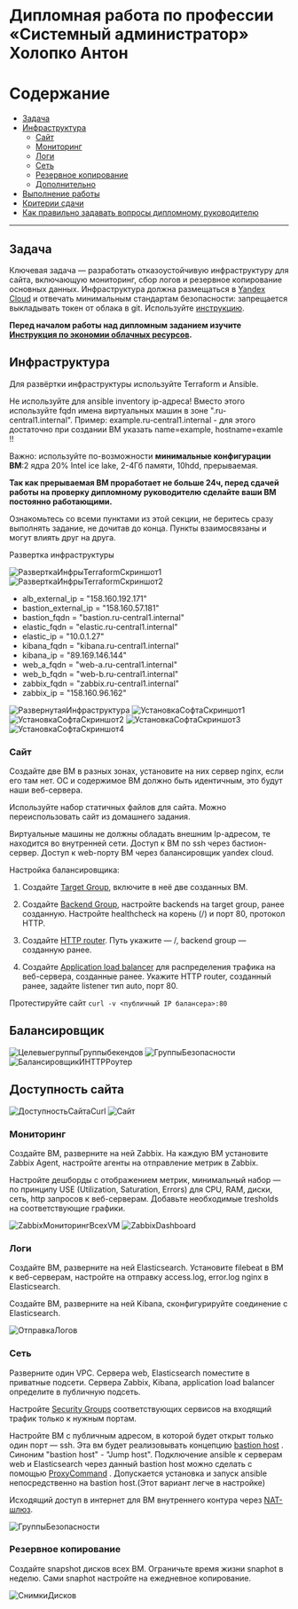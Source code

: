 
#  Дипломная работа по профессии «Системный администратор» Холопко Антон

Содержание
==========
* [Задача](#Задача)
* [Инфраструктура](#Инфраструктура)
    * [Сайт](#Сайт)
    * [Мониторинг](#Мониторинг)
    * [Логи](#Логи)
    * [Сеть](#Сеть)
    * [Резервное копирование](#Резервное-копирование)
    * [Дополнительно](#Дополнительно)
* [Выполнение работы](#Выполнение-работы)
* [Критерии сдачи](#Критерии-сдачи)
* [Как правильно задавать вопросы дипломному руководителю](#Как-правильно-задавать-вопросы-дипломному-руководителю) 

---------

## Задача
Ключевая задача — разработать отказоустойчивую инфраструктуру для сайта, включающую мониторинг, сбор логов и резервное копирование основных данных. Инфраструктура должна размещаться в [Yandex Cloud](https://cloud.yandex.com/) и отвечать минимальным стандартам безопасности: запрещается выкладывать токен от облака в git. Используйте [инструкцию](https://cloud.yandex.ru/docs/tutorials/infrastructure-management/terraform-quickstart#get-credentials).

**Перед началом работы над дипломным заданием изучите [Инструкция по экономии облачных ресурсов](https://github.com/netology-code/devops-materials/blob/master/cloudwork.MD).**

## Инфраструктура
Для развёртки инфраструктуры используйте Terraform и Ansible.  

Не используйте для ansible inventory ip-адреса! Вместо этого используйте fqdn имена виртуальных машин в зоне ".ru-central1.internal". Пример: example.ru-central1.internal  - для этого достаточно при создании ВМ указать name=example, hostname=examle !! 

Важно: используйте по-возможности **минимальные конфигурации ВМ**:2 ядра 20% Intel ice lake, 2-4Гб памяти, 10hdd, прерываемая. 

**Так как прерываемая ВМ проработает не больше 24ч, перед сдачей работы на проверку дипломному руководителю сделайте ваши ВМ постоянно работающими.**

Ознакомьтесь со всеми пунктами из этой секции, не беритесь сразу выполнять задание, не дочитав до конца. Пункты взаимосвязаны и могут влиять друг на друга.

Развертка инфраструктуры

![РазверткаИнфрыTerraformСкриншот1](https://github.com/Easyjetz/diplom-project/blob/main/screen/%D0%A0%D0%B0%D0%B7%D0%B2%D0%B5%D1%80%D1%82%D0%BA%D0%B0%D0%98%D0%BD%D1%84%D1%80%D1%8BTerraform%D0%A1%D0%BA%D1%80%D0%B8%D0%BD%D1%88%D0%BE%D1%821.png)
![РазверткаИнфрыTerraformСкриншот2](https://github.com/Easyjetz/diplom-project/blob/main/screen/%D0%A0%D0%B0%D0%B7%D0%B2%D0%B5%D1%80%D1%82%D0%BA%D0%B0%D0%98%D0%BD%D1%84%D1%80%D1%8BTerraform%D0%A1%D0%BA%D1%80%D0%B8%D0%BD%D1%88%D0%BE%D1%822.png)

- alb_external_ip = "158.160.192.171"
- bastion_external_ip = "158.160.57.181"
- bastion_fqdn = "bastion.ru-central1.internal"
- elastic_fqdn = "elastic.ru-central1.internal"
- elastic_ip = "10.0.1.27"
- kibana_fqdn = "kibana.ru-central1.internal"
- kibana_ip = "89.169.146.144"
- web_a_fqdn = "web-a.ru-central1.internal"
- web_b_fqdn = "web-b.ru-central1.internal"
- zabbix_fqdn = "zabbix.ru-central1.internal"
- zabbix_ip = "158.160.96.162"


![РазвернутаяИнфраструктура](https://github.com/Easyjetz/diplom-project/blob/main/screen/%D0%A0%D0%B0%D0%B7%D0%B2%D0%B5%D1%80%D0%BD%D1%83%D1%82%D0%B0%D1%8F%D0%98%D0%BD%D1%84%D1%80%D0%B0%D1%81%D1%82%D1%80%D1%83%D0%BA%D1%82%D1%83%D1%80%D0%B0.png)
![УстановкаСофтаСкриншот1](https://github.com/Easyjetz/diplom-project/blob/main/screen/%D0%A3%D1%81%D1%82%D0%B0%D0%BD%D0%BE%D0%B2%D0%BA%D0%B0%D0%A1%D0%BE%D1%84%D1%82%D0%B0%D0%A1%D0%BA%D1%80%D0%B8%D0%BD%D1%88%D0%BE%D1%821.png)
![УстановкаСофтаСкриншот2](https://github.com/Easyjetz/diplom-project/blob/main/screen/%D0%A3%D1%81%D1%82%D0%B0%D0%BD%D0%BE%D0%B2%D0%BA%D0%B0%D0%A1%D0%BE%D1%84%D1%82%D0%B0%D0%A1%D0%BA%D1%80%D0%B8%D0%BD%D1%88%D0%BE%D1%822.png)
![УстановкаСофтаСкриншот3](https://github.com/Easyjetz/diplom-project/blob/main/screen/%D0%A3%D1%81%D1%82%D0%B0%D0%BD%D0%BE%D0%B2%D0%BA%D0%B0%D0%A1%D0%BE%D1%84%D1%82%D0%B0%D0%A1%D0%BA%D1%80%D0%B8%D1%88%D0%BE%D1%823.png)
![УстановкаСофтаСкриншот4](https://github.com/Easyjetz/diplom-project/blob/main/screen/%D0%A3%D1%81%D1%82%D0%B0%D0%BD%D0%BE%D0%B2%D0%BA%D0%B0%D0%A1%D0%BE%D1%84%D1%82%D0%B0%D0%A1%D0%BA%D1%80%D0%B8%D0%BD%D1%88%D0%BE%D1%824.png)



### Сайт
Создайте две ВМ в разных зонах, установите на них сервер nginx, если его там нет. ОС и содержимое ВМ должно быть идентичным, это будут наши веб-сервера.

Используйте набор статичных файлов для сайта. Можно переиспользовать сайт из домашнего задания.

Виртуальные машины не должны обладать внешним Ip-адресом, те находится во внутренней сети. Доступ к ВМ по ssh через бастион-сервер. Доступ к web-порту ВМ через балансировщик yandex cloud.

Настройка балансировщика:

1. Создайте [Target Group](https://cloud.yandex.com/docs/application-load-balancer/concepts/target-group), включите в неё две созданных ВМ.

2. Создайте [Backend Group](https://cloud.yandex.com/docs/application-load-balancer/concepts/backend-group), настройте backends на target group, ранее созданную. Настройте healthcheck на корень (/) и порт 80, протокол HTTP.

3. Создайте [HTTP router](https://cloud.yandex.com/docs/application-load-balancer/concepts/http-router). Путь укажите — /, backend group — созданную ранее.

4. Создайте [Application load balancer](https://cloud.yandex.com/en/docs/application-load-balancer/) для распределения трафика на веб-сервера, созданные ранее. Укажите HTTP router, созданный ранее, задайте listener тип auto, порт 80.

Протестируйте сайт
`curl -v <публичный IP балансера>:80` 

## Балансировщик 

![ЦелевыегруппыГруппыбекендов](https://github.com/Easyjetz/diplom-project/blob/main/screen/%D0%A6%D0%B5%D0%BB%D0%B5%D0%B2%D1%8B%D0%B5%D0%B3%D1%80%D1%83%D0%BF%D0%BF%D1%8B%D0%93%D1%80%D1%83%D0%BF%D0%BF%D1%8B%D0%B1%D0%B5%D0%BA%D0%B5%D0%BD%D0%B4%D0%BE%D0%B2.png)
![ГруппыБезопасности](https://github.com/Easyjetz/diplom-project/blob/main/screen/%D0%93%D1%80%D1%83%D0%BF%D0%BF%D1%8B%D0%91%D0%B5%D0%B7%D0%BE%D0%BF%D0%B0%D1%81%D0%BD%D0%BE%D1%81%D1%82%D0%B8.png)
![БалансировщикИHTTPРоутер](https://github.com/Easyjetz/diplom-project/blob/main/screen/%D0%91%D0%B0%D0%BB%D0%B0%D0%BD%D1%81%D0%B8%D1%80%D0%BE%D0%B2%D1%89%D0%B8%D0%BA%D0%98HTTP%D0%A0%D0%BE%D1%83%D1%82%D0%B5%D1%80.png)

## Доступность сайта

![ДоступностьСайтаCurl](https://github.com/Easyjetz/diplom-project/blob/main/screen/%D0%94%D0%BE%D1%81%D1%82%D1%83%D0%BF%D0%BD%D0%BE%D1%81%D1%82%D1%8C%D0%A1%D0%B0%D0%B9%D1%82%D0%B0Curl.png)
![Сайт](https://github.com/Easyjetz/diplom-project/blob/main/screen/%D0%A1%D0%B0%D0%B9%D1%82.png)


### Мониторинг
Создайте ВМ, разверните на ней Zabbix. На каждую ВМ установите Zabbix Agent, настройте агенты на отправление метрик в Zabbix. 

Настройте дешборды с отображением метрик, минимальный набор — по принципу USE (Utilization, Saturation, Errors) для CPU, RAM, диски, сеть, http запросов к веб-серверам. Добавьте необходимые tresholds на соответствующие графики.

![ZabbixМониторингВсехVM](https://github.com/Easyjetz/diplom-project/blob/main/screen/Zabbix%D0%9C%D0%BE%D0%BD%D0%B8%D1%82%D0%BE%D1%80%D0%B8%D0%BD%D0%B3%D0%92%D1%81%D0%B5%D1%85VM.png)
![ZabbixDashboard](https://github.com/Easyjetz/diplom-project/blob/main/screen/ZabbixDashboard.png)


### Логи
Cоздайте ВМ, разверните на ней Elasticsearch. Установите filebeat в ВМ к веб-серверам, настройте на отправку access.log, error.log nginx в Elasticsearch.

Создайте ВМ, разверните на ней Kibana, сконфигурируйте соединение с Elasticsearch.

![ОтправкаЛогов](https://github.com/Easyjetz/diplom-project/blob/main/screen/%D0%9E%D1%82%D0%BF%D1%80%D0%B0%D0%B2%D0%BA%D0%B0%D0%9B%D0%BE%D0%B3%D0%BE%D0%B2.png)


### Сеть
Разверните один VPC. Сервера web, Elasticsearch поместите в приватные подсети. Сервера Zabbix, Kibana, application load balancer определите в публичную подсеть.

Настройте [Security Groups](https://cloud.yandex.com/docs/vpc/concepts/security-groups) соответствующих сервисов на входящий трафик только к нужным портам.

Настройте ВМ с публичным адресом, в которой будет открыт только один порт — ssh.  Эта вм будет реализовывать концепцию  [bastion host]( https://cloud.yandex.ru/docs/tutorials/routing/bastion) . Синоним "bastion host" - "Jump host". Подключение  ansible к серверам web и Elasticsearch через данный bastion host можно сделать с помощью  [ProxyCommand](https://docs.ansible.com/ansible/latest/network/user_guide/network_debug_troubleshooting.html#network-delegate-to-vs-proxycommand) . Допускается установка и запуск ansible непосредственно на bastion host.(Этот вариант легче в настройке)

Исходящий доступ в интернет для ВМ внутреннего контура через [NAT-шлюз](https://yandex.cloud/ru/docs/vpc/operations/create-nat-gateway).

![ГруппыБезопасности](https://github.com/Easyjetz/diplom-project/blob/main/screen/%D0%93%D1%80%D1%83%D0%BF%D0%BF%D1%8B%D0%91%D0%B5%D0%B7%D0%BE%D0%BF%D0%B0%D1%81%D0%BD%D0%BE%D1%81%D1%82%D0%B8.png)


### Резервное копирование
Создайте snapshot дисков всех ВМ. Ограничьте время жизни snaphot в неделю. Сами snaphot настройте на ежедневное копирование.

![СнимкиДисков](https://github.com/Easyjetz/diplom-project/blob/main/screen/%D0%A1%D0%BD%D0%B8%D0%BC%D0%BA%D0%B8%D0%94%D0%B8%D1%81%D0%BA%D0%BE%D0%B2.png)
